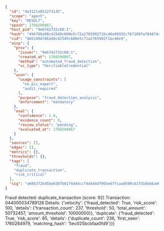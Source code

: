 ```json
{
  "id": "4e3121e8532f3135",
  "scope": "agent",
  "key": "RESULT",
  "epoch": 1760290867,
  "host_pid": "9e6742732c60:1",
  "hash": "494786a98c42549c600e5c72a2765992f1bc46e96935c767109fa784874d8716",
  "cid": "QmV1494786a98c42549c600e5c72a2765992f1bc46e9",
  "aicp": {
    "prov": {
      "issuer": "9e6742732c60:1",
      "created_at": 1760290867,
      "method": "automated_fraud_detection",
      "vc_type": "VerifiableCredential"
    },
    "ucon": {
      "usage_constraints": [
        "no_pii_export",
        "audit_required"
      ],
      "purpose": "fraud_detection_analysis",
      "enforcement": "mandatory"
    },
    "eval": {
      "confidence": 1.0,
      "evidence_count": 0,
      "review_status": "pending",
      "evaluated_at": 1760290867
    }
  },
  "sources": [],
  "edges": [],
  "metrics": {},
  "thresholds": {},
  "tags": [
    "fraud",
    "duplicate_transaction",
    "risk_critical"
  ],
  "sig": "a605372b45be0307b61f4d44ccf4d444df903e677caa0509c637d18eb6a4663b"
}
```

Fraud detected: duplicate_transaction (score: 92)
Transaction: 044000034789126
Details: {'velocity': {'fraud_detected': True, 'risk_score': 100, 'details': {'transaction_count': 237, 'threshold': 50, 'total_amount': 50732457, 'amount_threshold': 10000000}}, 'duplicate': {'fraud_detected': True, 'risk_score': 85, 'details': {'duplicate_count': 236, 'first_seen': 1760284979, 'matching_hash': '5ec025bcbfaa0fd9'}}}